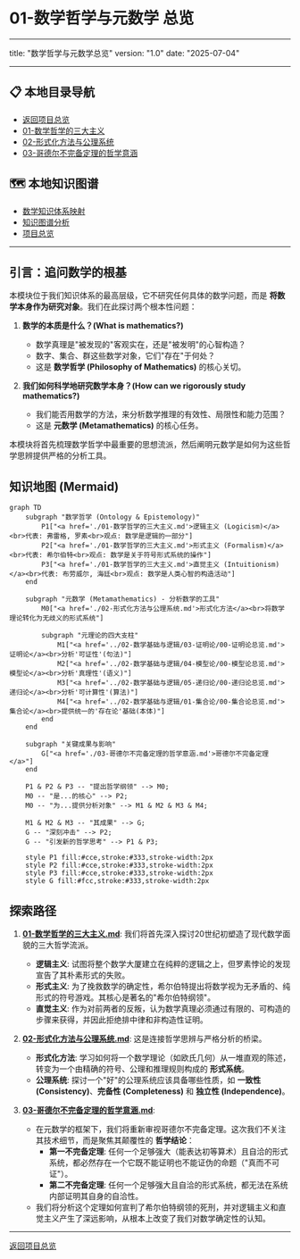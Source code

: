 # 01-数学哲学与元数学 总览

---

title: "数学哲学与元数学总览"
version: "1.0"
date: "2025-07-04"

---

## 📋 本地目录导航

- [返回项目总览](../09-项目总览/00-项目总览.md)
- [01-数学哲学的三大主义](./01-数学哲学的三大主义.md)
- [02-形式化方法与公理系统](./02-形式化方法与公理系统.md)
- [03-哥德尔不完备定理的哲学意涵](./03-哥德尔不完备定理的哲学意涵.md)

## 🗺️ 本地知识图谱

- [数学知识体系映射](../09-项目总览/05-Knowledge_Graphs_and_Mappings/数学知识体系映射.md)
- [知识图谱分析](../知识图谱分析.md)
- [项目总览](../09-项目总览/00-项目总览.md)

---

## 引言：追问数学的根基

本模块位于我们知识体系的最高层级，它不研究任何具体的数学问题，而是 **将数学本身作为研究对象**。我们在此探讨两个根本性问题：

1. **数学的本质是什么？(What is mathematics?)**
    - 数学真理是"被发现的"客观实在，还是"被发明"的心智构造？
    - 数字、集合、群这些数学对象，它们"存在"于何处？
    - 这是 **数学哲学 (Philosophy of Mathematics)** 的核心关切。

2. **我们如何科学地研究数学本身？(How can we rigorously study mathematics?)**
    - 我们能否用数学的方法，来分析数学推理的有效性、局限性和能力范围？
    - 这是 **元数学 (Metamathematics)** 的核心任务。

本模块将首先梳理数学哲学中最重要的思想流派，然后阐明元数学是如何为这些哲学思辨提供严格的分析工具。

## 知识地图 (Mermaid)

```mermaid
graph TD
    subgraph "数学哲学 (Ontology & Epistemology)"
        P1["<a href='./01-数学哲学的三大主义.md'>逻辑主义 (Logicism)</a><br>代表: 弗雷格, 罗素<br>观点: 数学是逻辑的一部分"]
        P2["<a href='./01-数学哲学的三大主义.md'>形式主义 (Formalism)</a><br>代表: 希尔伯特<br>观点: 数学是关于符号形式系统的操作"]
        P3["<a href='./01-数学哲学的三大主义.md'>直觉主义 (Intuitionism)</a><br>代表: 布劳威尔, 海廷<br>观点: 数学是人类心智的构造活动"]
    end

    subgraph "元数学 (Metamathematics) - 分析数学的工具"
        M0["<a href='./02-形式化方法与公理系统.md'>形式化方法</a><br>将数学理论转化为无歧义的形式系统"]
        
        subgraph "元理论的四大支柱"
            M1["<a href='../02-数学基础与逻辑/03-证明论/00-证明论总览.md'>证明论</a><br>分析'可证性'(句法)"]
            M2["<a href='../02-数学基础与逻辑/04-模型论/00-模型论总览.md'>模型论</a><br>分析'真理性'(语义)"]
            M3["<a href='../02-数学基础与逻辑/05-递归论/00-递归论总览.md'>递归论</a><br>分析'可计算性'(算法)"]
            M4["<a href='../02-数学基础与逻辑/01-集合论/00-集合论总览.md'>集合论</a><br>提供统一的'存在论'基础(本体)"]
        end
    end

    subgraph "关键成果与影响"
        G["<a href='./03-哥德尔不完备定理的哲学意涵.md'>哥德尔不完备定理</a>"]
    end

    P1 & P2 & P3 -- "提出哲学纲领" --> M0;
    M0 -- "是...的核心" --> P2;
    M0 -- "为...提供分析对象" --> M1 & M2 & M3 & M4;
    
    M1 & M2 & M3 -- "其成果" --> G;
    G -- "深刻冲击" --> P2;
    G -- "引发新的哲学思考" --> P1 & P3;

    style P1 fill:#cce,stroke:#333,stroke-width:2px
    style P2 fill:#cce,stroke:#333,stroke-width:2px
    style P3 fill:#cce,stroke:#333,stroke-width:2px
    style G fill:#fcc,stroke:#333,stroke-width:2px
```

## 探索路径

1. **[01-数学哲学的三大主义.md](./01-数学哲学的三大主义.md)**: 我们将首先深入探讨20世纪初塑造了现代数学面貌的三大哲学流派。
    - **逻辑主义**: 试图将整个数学大厦建立在纯粹的逻辑之上，但罗素悖论的发现宣告了其朴素形式的失败。
    - **形式主义**: 为了挽救数学的确定性，希尔伯特提出将数学视为无矛盾的、纯形式的符号游戏。其核心是著名的"希尔伯特纲领"。
    - **直觉主义**: 作为对前两者的反叛，认为数学真理必须通过有限的、可构造的步骤来获得，并因此拒绝排中律和非构造性证明。

2. **[02-形式化方法与公理系统.md](./02-形式化方法与公理系统.md)**: 这是连接哲学思辨与严格分析的桥梁。
    - **形式化方法**: 学习如何将一个数学理论（如欧氏几何）从一堆直观的陈述，转变为一个由精确的符号、公理和推理规则构成的 **形式系统**。
    - **公理系统**: 探讨一个"好"的公理系统应该具备哪些性质，如 **一致性 (Consistency)**、**完备性 (Completeness)** 和 **独立性 (Independence)**。

3. **[03-哥德尔不完备定理的哲学意涵.md](./03-哥德尔不完备定理的哲学意涵.md)**:
    - 在元数学的框架下，我们将重新审视哥德尔不完备定理。这次我们不关注其技术细节，而是聚焦其颠覆性的 **哲学结论**：
        - **第一不完备定理**: 任何一个足够强大（能表达初等算术）且自洽的形式系统，都必然存在一个它既不能证明也不能证伪的命题（"真而不可证"）。
        - **第二不完备定理**: 任何一个足够强大且自洽的形式系统，都无法在系统内部证明其自身的自洽性。
    - 我们将分析这个定理如何宣判了希尔伯特纲领的死刑，并对逻辑主义和直觉主义产生了深远影响，从根本上改变了我们对数学确定性的认知。

---
[返回项目总览](../09-项目总览/00-项目总览.md)
